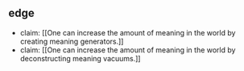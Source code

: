 ## edge
- claim: [[One can increase the amount of meaning in the world by creating meaning generators.]]
- claim: [[One can increase the amount of meaning in the world by deconstructing meaning vacuums.]]